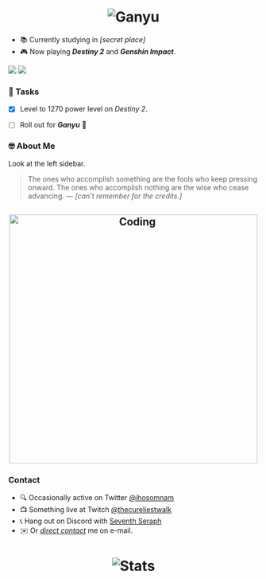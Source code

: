 
<h1 align="center">
  <img src="https://media1.tenor.com/images/3a150e5f30a2c75272ca0288012741fd/tenor.gif?itemid=19850318" alt="Ganyu" />
</h1>

* 📚 Currently studying in *[secret place]*
* 🎮 Now playing __*Destiny 2*__ and __*Genshin Impact*__.

![](https://img.shields.io/twitter/follow/iho_oc?style=social)
![](https://img.shields.io/github/last-commit/ihosomnam/ihosomnam)

### 📝 Tasks
- [x] Level to 1270 power level on *Destiny 2*.
- [ ] Roll out for __*Ganyu*__ 🥰


### 🤓 About Me
Look at the left sidebar.
> The ones who accomplish something are the fools who keep pressing onward. The ones who accomplish nothing are the wise who cease advancing. — *[can't remember for the credits.]*

<h2 align="center">
  <img width="500" src="https://github.com/ihosomnam/ihosomnam/blob/main/assets/code3.png" alt="Coding" />
</h2>

### Contact
- 🔍 Occasionally active on Twitter [@ihosomnam ](https://twitter.com/ihosomnam)
- 📺 Something live at Twitch [@thecureliestwalk ](https://twitch.tv/thecureliestwalk)
- 📞 Hang out on Discord with [Seventh Seraph](https://discord.gg/user/Iho#9066)
- ✉️ Or *[direct contact](mailto:ihosomnam4741@gmail.com)* me on e-mail.

<h1 align="center">
  <img src="https://github-readme-stats.vercel.app/api?username=ihosomnam&count_private=true" alt="Stats" />
</h1>
